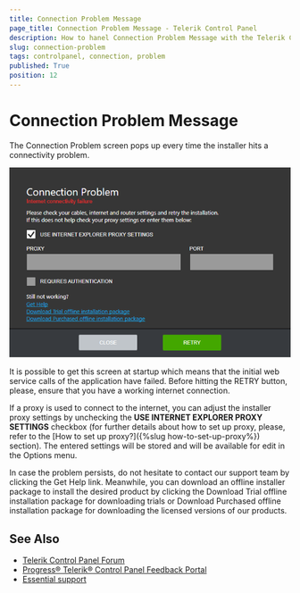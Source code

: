 ```yaml
---
title: Connection Problem Message
page_title: Connection Problem Message - Telerik Control Panel
description: How to hanel Connection Problem Message with the Telerik Control Panel
slug: connection-problem
tags: controlpanel, connection, problem
published: True
position: 12 
---
```


# Connection Problem Message

The Connection Problem screen pops up every time the installer hits a connectivity problem.

![Connection Problem](images/connection-problem.png)

It is possible to get this screen at startup which means that the initial web service calls of the application have failed. Before hitting the RETRY button, please, ensure that you have a working internet connection. 

If a proxy is used to connect to the internet, you can adjust the installer proxy settings by unchecking the **USE INTERNET EXPLORER PROXY SETTINGS** checkbox (for further details about how to set up proxy, please, refer to the [How to set up proxy?]({%slug how-to-set-up-proxy%}) section). The entered settings will be stored and will be available for edit in the Options menu. 

In case the problem persists, do not hesitate to contact our support team by clicking the Get Help link. Meanwhile, you can download an offline installer package to install the desired product by clicking the Download Trial offline installation package for downloading trials or Download Purchased offline installation package for downloading the licensed versions of our products.  

## See Also

* [Telerik Control Panel Forum](https://www.telerik.com/forums/telerik-control-panel)
* [Progress® Telerik® Control Panel Feedback Portal](https://feedback.telerik.com/controlpanel) 
* [Essential support](http://www.telerik.com/support) 
